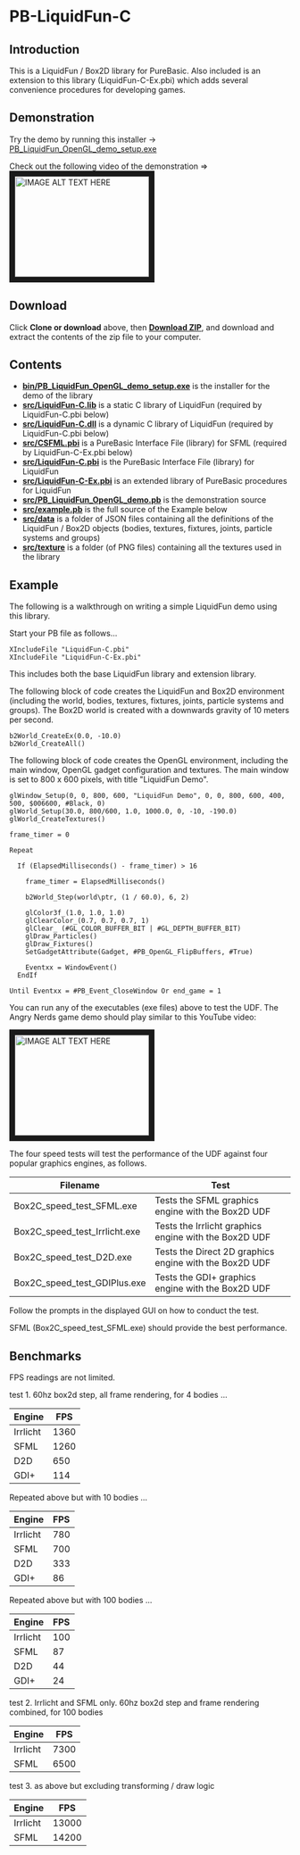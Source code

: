 # PB-LiquidFun-C

## Introduction

This is a LiquidFun / Box2D library for PureBasic.  Also included is an extension to this library (LiquidFun-C-Ex.pbi) which adds several convenience procedures for developing games.

## Demonstration

Try the demo by running this installer ->  <a href="https://github.com/seanhaydongriffin/PB-LiquidFun-C/raw/master/bin/PB_LiquidFun_OpenGL_demo_setup.exe" target="_blank">PB_LiquidFun_OpenGL_demo_setup.exe</a>  

Check out the following video of the demonstration => 
<a href="http://www.youtube.com/watch?feature=player_embedded&v=h5QH1O63Wik
" target="_blank"><img src="http://img.youtube.com/vi/h5QH1O63Wik/0.jpg" 
alt="IMAGE ALT TEXT HERE" width="240" height="180" border="10" /></a>

## Download

Click **Clone or download** above, then **<a href="https://github.com/seanhaydongriffin/PB-LiquidFun-C/archive/master.zip" target="_blank">Download ZIP</a>**, and download and extract the contents of the zip file to your computer.

## Contents

- **<a href="https://github.com/seanhaydongriffin/PB-LiquidFun-C/raw/master/bin/PB_LiquidFun_OpenGL_demo_setup.exe" target="_blank">bin/PB_LiquidFun_OpenGL_demo_setup.exe</a>** is the installer for the demo of the library
- **<a href="https://github.com/seanhaydongriffin/PB-LiquidFun-C/raw/master/src/LiquidFun-C.lib" target="_blank">src/LiquidFun-C.lib</a>** is a static C library of LiquidFun (required by LiquidFun-C.pbi below)
- **<a href="https://github.com/seanhaydongriffin/PB-LiquidFun-C/raw/master/src/LiquidFun-C.dll" target="_blank">src/LiquidFun-C.dll</a>** is a dynamic C library of LiquidFun (required by LiquidFun-C.pbi below)
- **<a href="https://github.com/seanhaydongriffin/PB-LiquidFun-C/raw/master/src/CSFML.pbi" target="_blank">src/CSFML.pbi</a>** is a PureBasic Interface File (library) for SFML (required by LiquidFun-C-Ex.pbi below)
- **<a href="https://github.com/seanhaydongriffin/PB-LiquidFun-C/raw/master/src/LiquidFun-C.pbi" target="_blank">src/LiquidFun-C.pbi</a>** is the PureBasic Interface File (library) for LiquidFun
- **<a href="https://github.com/seanhaydongriffin/PB-LiquidFun-C/raw/master/src/LiquidFun-C-Ex.pbi" target="_blank">src/LiquidFun-C-Ex.pbi</a>** is an extended library of PureBasic procedures for LiquidFun
- **<a href="https://github.com/seanhaydongriffin/PB-LiquidFun-C/raw/master/src/PB_LiquidFun_OpenGL_demo.pb" target="_blank">src/PB_LiquidFun_OpenGL_demo.pb</a>** is the demonstration source
- **<a href="https://github.com/seanhaydongriffin/PB-LiquidFun-C/raw/master/src/example.pb" target="_blank">src/example.pb</a>** is the full source of the Example below
- **<a href="https://github.com/seanhaydongriffin/PB-LiquidFun-C/tree/master/src/data" target="_blank">src/data</a>** is a folder of JSON files containing all the definitions of the LiquidFun / Box2D objects (bodies, textures, fixtures, joints, particle systems and groups)
- **<a href="https://github.com/seanhaydongriffin/PB-LiquidFun-C/tree/master/src/texture" target="_blank">src/texture</a>** is a folder (of PNG files) containing all the textures used in the library

## Example

The following is a walkthrough on writing a simple LiquidFun demo using this library.

Start your PB file as follows...

```
XIncludeFile "LiquidFun-C.pbi"
XIncludeFile "LiquidFun-C-Ex.pbi"
```

This includes both the base LiquidFun library and extension library.

The following block of code creates the LiquidFun and Box2D environment (including the world, bodies, textures, fixtures, joints, particle systems and groups).  The Box2D world is created with a downwards gravity of 10 meters per second.

```
b2World_CreateEx(0.0, -10.0)
b2World_CreateAll()
```

The following block of code creates the OpenGL environment, including the main window, OpenGL gadget configuration and textures.  The main window is set to 800 x 600 pixels, with title "LiquidFun Demo".

```
glWindow_Setup(0, 0, 800, 600, "LiquidFun Demo", 0, 0, 800, 600, 400, 500, $006600, #Black, 0)
glWorld_Setup(30.0, 800/600, 1.0, 1000.0, 0, -10, -190.0)
glWorld_CreateTextures()
```

```
frame_timer = 0
```

```
Repeat
```
  
```
  If (ElapsedMilliseconds() - frame_timer) > 16
    
    frame_timer = ElapsedMilliseconds()
```
    
```
    b2World_Step(world\ptr, (1 / 60.0), 6, 2)
```
    
```
    glColor3f_(1.0, 1.0, 1.0)
    glClearColor_(0.7, 0.7, 0.7, 1)
    glClear_ (#GL_COLOR_BUFFER_BIT | #GL_DEPTH_BUFFER_BIT)
    glDraw_Particles()
    glDraw_Fixtures()
    SetGadgetAttribute(Gadget, #PB_OpenGL_FlipBuffers, #True)
```

```
    Eventxx = WindowEvent()
  EndIf
    
Until Eventxx = #PB_Event_CloseWindow Or end_game = 1
```



You can run any of the executables (exe files) above to test the UDF. The Angry Nerds game demo should play similar to this YouTube video:

<a href="http://www.youtube.com/watch?feature=player_embedded&v=h5QH1O63Wik
" target="_blank"><img src="http://img.youtube.com/vi/h5QH1O63Wik/0.jpg" 
alt="IMAGE ALT TEXT HERE" width="240" height="180" border="10" /></a>

The four speed tests will test the performance of the UDF against four popular graphics engines, as follows.

Filename | Test
-------- | ----
Box2C_speed_test_SFML.exe | Tests the SFML graphics engine with the Box2D UDF
Box2C_speed_test_Irrlicht.exe | Tests the Irrlicht graphics engine with the Box2D UDF
Box2C_speed_test_D2D.exe | Tests the Direct 2D graphics engine with the Box2D UDF
Box2C_speed_test_GDIPlus.exe | Tests the GDI+ graphics engine with the Box2D UDF

Follow the prompts in the displayed GUI on how to conduct the test.

SFML (Box2C_speed_test_SFML.exe) should provide the best performance.

## Benchmarks

FPS readings are not limited.

test 1. 60hz box2d step, all frame rendering, for 4 bodies ...

Engine | FPS
------ | ---
Irrlicht | 1360
SFML | 1260
D2D | 650
GDI+ | 114

Repeated above but with 10 bodies ...

Engine | FPS
------ | ---
Irrlicht | 780
SFML | 700
D2D | 333
GDI+ | 86

Repeated above but with 100 bodies ...

Engine | FPS
------ | ---
Irrlicht | 100
SFML | 87
D2D | 44
GDI+ | 24

test 2. Irrlicht and SFML only. 60hz box2d step and frame rendering combined, for 100 bodies

Engine | FPS
------ | ---
Irrlicht | 7300
SFML | 6500

test 3. as above but excluding transforming / draw logic

Engine | FPS
------ | ---
Irrlicht | 13000
SFML | 14200

